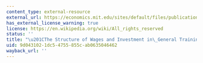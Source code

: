 ```yaml
---
content_type: external-resource
external_url: https://economics.mit.edu/sites/default/files/publications/structure-of-wages-and-investment-in-general-train.pdf
has_external_license_warning: true
license: https://en.wikipedia.org/wiki/All_rights_reserved
status: ''
title: "\u201CThe Structure of Wages and Investment in\_General Training.\u201D (PDF)"
uid: 9d043102-1dc5-4755-855c-ab0635046462
wayback_url: ''
---
```

